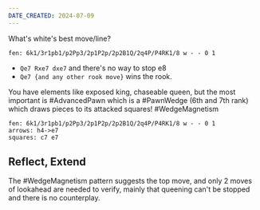 ```yaml
---
DATE_CREATED: 2024-07-09
---
```


What's white's best move/line?

```chess
fen: 6k1/3r1pb1/p2Pp3/2p1P2p/2p2B1Q/2q4P/P4RK1/8 w - - 0 1
```

* `Qe7 Rxe7 dxe7` and there's no way to stop e8
* `Qe7 {and any other rook move}` wins the rook.

You have elements like exposed king, chaseable queen, but the most important is #AdvancedPawn which is a #PawnWedge (6th and 7th rank) which draws pieces to its attacked squares! #WedgeMagnetism

```chess
fen: 6k1/3r1pb1/p2Pp3/2p1P2p/2p2B1Q/2q4P/P4RK1/8 w - - 0 1
arrows: h4->e7
squares: c7 e7
```

## Reflect, Extend

The #WedgeMagnetism pattern suggests the top move, and only 2 moves of lookahead are needed to verify, mainly that queening can't be stopped and there is no counterplay.
